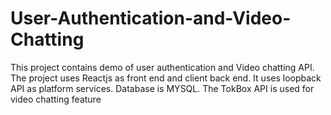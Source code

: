 # User-Authentication-and-Video-Chatting
This project contains demo of user authentication and Video chatting API. The project uses Reactjs as front end and client back end. It uses loopback API as platform services. Database is MYSQL. The TokBox API is used for video chatting feature
